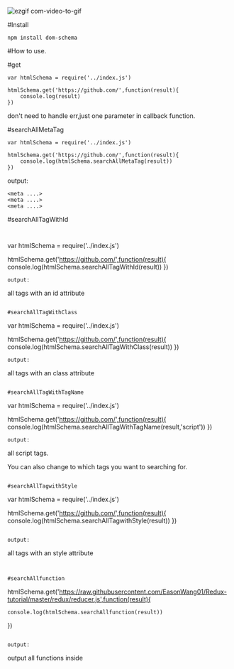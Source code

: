 


![ezgif com-video-to-gif](https://cloud.githubusercontent.com/assets/11001914/15268411/4341bbe4-1a10-11e6-8123-263156a1e072.gif)


#Install

```
npm install dom-schema
```


#How to use.

#get

```
var htmlSchema = require('../index.js')

htmlSchema.get('https://github.com/',function(result){
	console.log(result)
})
```
don't need to handle err,just one parameter in callback function. 

#searchAllMetaTag

```
var htmlSchema = require('../index.js')

htmlSchema.get('https://github.com/',function(result){
	console.log(htmlSchema.searchAllMetaTag(result))
})
```
output:
```
<meta ....>
<meta ....>
<meta ....>
```

#searchAllTagWithId

```


```
var htmlSchema = require('../index.js')

htmlSchema.get('https://github.com/',function(result){
	console.log(htmlSchema.searchAllTagWithId(result))
})
```
output:
```
all tags with an id attribute
```

#searchAllTagWithClass

```
var htmlSchema = require('../index.js')

htmlSchema.get('https://github.com/',function(result){
	console.log(htmlSchema.searchAllTagWithClass(result))
})
```
output:
```
all tags with an class attribute
```

#searchAllTagWithTagName

```
var htmlSchema = require('../index.js')

htmlSchema.get('https://github.com/',function(result){
	console.log(htmlSchema.searchAllTagWithTagName(result,'script'))
})
```
output:
```
all script tags.

You can also change to which tags you want to searching for.
```

#searchAllTagwithStyle
```
var htmlSchema = require('../index.js')

htmlSchema.get('https://github.com/',function(result){
	console.log(htmlSchema.searchAllTagwithStyle(result))
})
```

output:
```
all tags with an style attribute
```


#searchAllfunction
```
htmlSchema.get('https://raw.githubusercontent.com/EasonWang01/Redux-tutorial/master/redux/reducer.js',function(result){


	console.log(htmlSchema.searchAllfunction(result))
})
```

output:
```
output all functions inside
```
